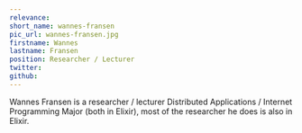 ```yaml
---
relevance: 
short_name: wannes-fransen
pic_url: wannes-fransen.jpg
firstname: Wannes
lastname: Fransen
position: Researcher / Lecturer
twitter: 
github: 
---
```

<p>Wannes Fransen is a researcher / lecturer Distributed Applications / Internet Programming Major (both in Elixir), most of the researcher he does is also in Elixir.
</p>
